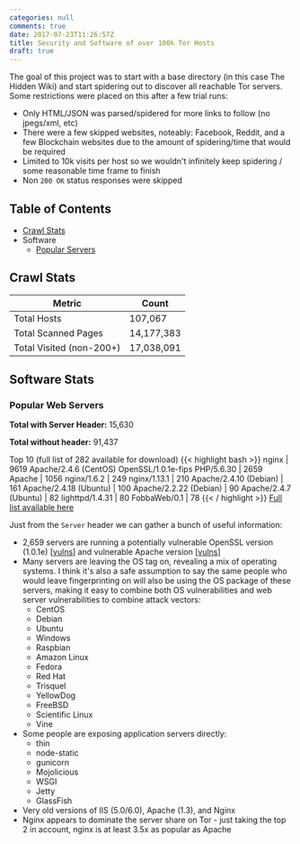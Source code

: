 ```yaml
---
categories: null
comments: true
date: 2017-07-23T11:26:57Z
title: Security and Software of over 100k Tor Hosts
draft: true
---
```


The goal of this project was to start with a base directory (in this case The Hidden Wiki) and start spidering out to discover all reachable Tor servers. Some restrictions were placed on this after a few trial runs:

* Only HTML/JSON was parsed/spidered for more links to follow (no jpegs/xml, etc)
* There were a few skipped websites, noteably: Facebook, Reddit, and a few Blockchain websites due to the amount of spidering/time that would be required
* Limited to 10k visits per host so we wouldn't infinitely keep spidering / some reasonable time frame to finish
* Non `200 OK` status responses were skipped

## Table of Contents

* <a href="#crawl-stats">Crawl Stats</a>
* Software
  * <a href="#top-40">Popular Servers</a>

<a name="crawl-stats"></a>
## Crawl Stats

| Metric | Count |
| ------------- | ------------- |
| Total Hosts | 107,067 |
| Total Scanned Pages | 14,177,383 |
| Total Visited (non-200+) | 17,038,091 |

<a name="top-40"></a>
## Software Stats

### Popular Web Servers

**Total with Server Header:**  15,630

**Total without header:**  91,437

Top 10 (full list of 282 available for download)
{{< highlight bash >}}
nginx | 9619
Apache/2.4.6 (CentOS) OpenSSL/1.0.1e-fips PHP/5.6.30 | 2659
Apache | 1056
nginx/1.6.2 | 249
nginx/1.13.1 | 210
Apache/2.4.10 (Debian) | 161
Apache/2.4.18 (Ubuntu) | 100
Apache/2.2.22 (Debian) | 90
Apache/2.4.7 (Ubuntu) | 82
lighttpd/1.4.31 | 80
FobbaWeb/0.1 | 78
{{< / highlight >}}
[Full list available here](/datasets/2017-07-tor/servers.txt)


Just from the `Server` header we can gather a bunch of useful information:

* 2,659 servers are running a potentially vulnerable OpenSSL version (1.0.1e) [[vulns](https://www.cvedetails.com/vulnerability-list/vendor_id-217/product_id-383/version_id-157548/Openssl-Openssl-1.0.1e.html)] and vulnerable Apache version [[vulns](https://www.cvedetails.com/vulnerability-list/vendor_id-45/product_id-66/version_id-161846/opdos-1/Apache-Http-Server-2.4.6.html)]
* Many servers are leaving the OS tag on, revealing a mix of operating systems. I think it's also a safe assumption to say the same people who would leave fingerprinting on will also be using the OS package of these servers, making it easy to combine both OS vulnerabilities and web server vulnerabilities to combine attack vectors:
  * CentOS
  * Debian
  * Ubuntu
  * Windows
  * Raspbian
  * Amazon Linux
  * Fedora
  * Red Hat
  * Trisquel
  * YellowDog
  * FreeBSD
  * Scientific Linux
  * Vine
* Some people are exposing application servers directly:
  * thin
  * node-static
  * gunicorn
  * Mojolicious
  * WSGI
  * Jetty
  * GlassFish
* Very old versions of IIS (5.0/6.0), Apache (1.3), and Nginx
* Nginx appears to dominate the server share on Tor - just taking the top 2 in account, nginx is at least 3.5x as popular as Apache
